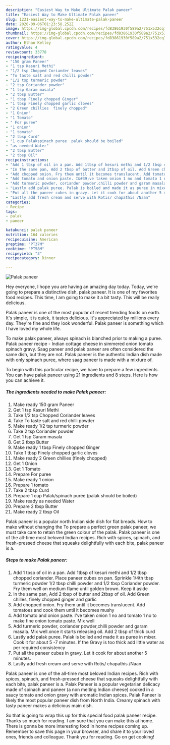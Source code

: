 ```yaml
---
description: "Easiest Way to Make Ultimate Palak paneer"
title: "Easiest Way to Make Ultimate Palak paneer"
slug: 1231-easiest-way-to-make-ultimate-palak-paneer
date: 2020-09-06T01:23:58.252Z
image: https://img-global.cpcdn.com/recipes/fd83861930f589a2/751x532cq70/palak-paneer-recipe-main-photo.jpg
thumbnail: https://img-global.cpcdn.com/recipes/fd83861930f589a2/751x532cq70/palak-paneer-recipe-main-photo.jpg
cover: https://img-global.cpcdn.com/recipes/fd83861930f589a2/751x532cq70/palak-paneer-recipe-main-photo.jpg
author: Ethan Kelley
ratingvalue: 4
reviewcount: 33778
recipeingredient:
- "150 gram Paneer"
- "1 tsp Kasuri Methi"
- "1/2 tsp Chopped Coriander leaves"
- "To taste salt and red chilli powder"
- "1/2 tsp turmeric powder"
- "2 tsp Coriander powder"
- "1 tsp Garam masala"
- "2 tbsp Butter"
- "1 tbsp Finely chopped Ginger"
- "1 tbsp Finely chopped garlic cloves"
- "2 Green chillies  finely chopped"
- "1 Onion"
- "1 Tomato"
- " For puree"
- "1 onion"
- "1 tomato"
- "2 tbsp Curd"
- "1 cup Palakspinach puree  palak should be boiled"
- "as needed Water"
- "2 tbsp Butter"
- "2 tbsp Oil"
recipeinstructions:
- "Add 1 tbsp of oil in a pan. Add 1tbsp of kesuri methi and 1/2 tbsp chopped coriander. Place paneer cubes on pan. Sprinkle 1/4th tbsp turmeric powder 1/2 tbsp chilli powder and 1/2 tbsp Coriander powder. Fry them well on medium flame until golden brown. Keep it aside"
- "In the same pan, Add 2 tbsp of butter and 2tbsp of oil. Add Green chilles, finely chopped ginger and garlic"
- "Add chopped onion. Fry them until it becomes translucent. Add tomatoes and cook them until it becomes mushy"
- "Add tomato and onion paste. I&#39;ve taken onion 1 no and tomato 1 no to make fine onion tomato paste. Mix well"
- "Add turmeric powder, coriander powder,chilli powder and garam masala. Mix well.once it starts releasing oil. Add 2 tbsp of thick curd"
- "Lastly add palak puree. Palak is boiled and made it as puree in mixer. Cook it for about 5 -7 minutes. If the Gravy is too thick add little water as per required consistency"
- "Put all the paneer cubes in gravy. Let it cook for about another 5 minutes."
- "Lastly add fresh cream and serve with Rotis/ chapathis /Naan"
categories:
- Recipe
tags:
- palak
- paneer

katakunci: palak paneer 
nutrition: 164 calories
recipecuisine: American
preptime: "PT37M"
cooktime: "PT58M"
recipeyield: "3"
recipecategory: Dinner

---
```



![Palak paneer](https://img-global.cpcdn.com/recipes/fd83861930f589a2/751x532cq70/palak-paneer-recipe-main-photo.jpg)

Hey everyone, I hope you are having an amazing day today. Today, we're going to prepare a distinctive dish, palak paneer. It is one of my favorites food recipes. This time, I am going to make it a bit tasty. This will be really delicious.

Palak paneer is one of the most popular of recent trending foods on earth. It's simple, it is quick, it tastes delicious. It's appreciated by millions every day. They're fine and they look wonderful. Palak paneer is something which I have loved my whole life.

To make palak paneer, always spinach is blanched prior to making a puree. Palak paneer recipe - Indian cottage cheese in simmered onion tomato spinach gravy. Saag paneer and palak paneer are often considered the same dish, but they are not. Palak paneer is the authentic Indian dish made with only spinach puree, where saag paneer is made with a mixture of.


To begin with this particular recipe, we have to prepare a few ingredients. You can have palak paneer using 21 ingredients and 8 steps. Here is how you can achieve it.

<!--inarticleads1-->

##### The ingredients needed to make Palak paneer:

1. Make ready 150 gram Paneer
1. Get 1 tsp Kasuri Methi
1. Take 1/2 tsp Chopped Coriander leaves
1. Take To taste salt and red chilli powder
1. Make ready 1/2 tsp turmeric powder
1. Take 2 tsp Coriander powder
1. Get 1 tsp Garam masala
1. Get 2 tbsp Butter
1. Make ready 1 tbsp Finely chopped Ginger
1. Take 1 tbsp Finely chopped garlic cloves
1. Make ready 2 Green chillies  (finely chopped)
1. Get 1 Onion
1. Get 1 Tomato
1. Prepare  For puree
1. Make ready 1 onion
1. Prepare 1 tomato
1. Take 2 tbsp Curd
1. Prepare 1 cup Palak/spinach puree  (palak should be boiled)
1. Make ready as needed Water
1. Prepare 2 tbsp Butter
1. Make ready 2 tbsp Oil


Palak paneer is a popular north Indian side dish for flat breads. How to make without changing the To prepare a perfect green palak paneer, we must take care to retain the green colour of the palak. Palak paneer is one of the all-time most beloved Indian recipes. Rich with spices, spinach, and fresh-pressed cheese that squeaks delightfully with each bite, palak paneer is a. 

<!--inarticleads2-->

##### Steps to make Palak paneer:

1. Add 1 tbsp of oil in a pan. Add 1tbsp of kesuri methi and 1/2 tbsp chopped coriander. Place paneer cubes on pan. Sprinkle 1/4th tbsp turmeric powder 1/2 tbsp chilli powder and 1/2 tbsp Coriander powder. Fry them well on medium flame until golden brown. Keep it aside
1. In the same pan, Add 2 tbsp of butter and 2tbsp of oil. Add Green chilles, finely chopped ginger and garlic
1. Add chopped onion. Fry them until it becomes translucent. Add tomatoes and cook them until it becomes mushy
1. Add tomato and onion paste. I&#39;ve taken onion 1 no and tomato 1 no to make fine onion tomato paste. Mix well
1. Add turmeric powder, coriander powder,chilli powder and garam masala. Mix well.once it starts releasing oil. Add 2 tbsp of thick curd
1. Lastly add palak puree. Palak is boiled and made it as puree in mixer. Cook it for about 5 -7 minutes. If the Gravy is too thick add little water as per required consistency
1. Put all the paneer cubes in gravy. Let it cook for about another 5 minutes.
1. Lastly add fresh cream and serve with Rotis/ chapathis /Naan


Palak paneer is one of the all-time most beloved Indian recipes. Rich with spices, spinach, and fresh-pressed cheese that squeaks delightfully with each bite, palak paneer is a. Palak Paneer is a popular vegetarian delicacy made of spinach and paneer (a non melting Indian cheese) cooked in a saucy tomato and onion gravy with aromatic Indian spices. Palak Paneer is likely the most popular paneer dish from North India. Creamy spinach with tasty paneer makes a delicious main dish. 

So that is going to wrap this up for this special food palak paneer recipe. Thanks so much for reading. I am sure that you can make this at home. There is gonna be more interesting food in home recipes coming up. Remember to save this page in your browser, and share it to your loved ones, friends and colleague. Thank you for reading. Go on get cooking!
